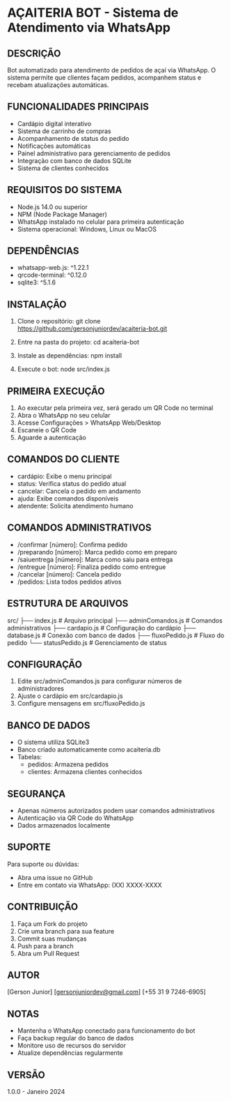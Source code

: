 AÇAITERIA BOT - Sistema de Atendimento via WhatsApp
==================================================

DESCRIÇÃO
---------
Bot automatizado para atendimento de pedidos de açaí via WhatsApp. O sistema permite que clientes façam pedidos, acompanhem status e recebam atualizações automáticas.

FUNCIONALIDADES PRINCIPAIS
-------------------------
- Cardápio digital interativo
- Sistema de carrinho de compras
- Acompanhamento de status do pedido
- Notificações automáticas
- Painel administrativo para gerenciamento de pedidos
- Integração com banco de dados SQLite
- Sistema de clientes conhecidos

REQUISITOS DO SISTEMA
--------------------
- Node.js 14.0 ou superior
- NPM (Node Package Manager)
- WhatsApp instalado no celular para primeira autenticação
- Sistema operacional: Windows, Linux ou MacOS

DEPENDÊNCIAS
-----------
- whatsapp-web.js: ^1.22.1
- qrcode-terminal: ^0.12.0 
- sqlite3: ^5.1.6

INSTALAÇÃO
----------
1. Clone o repositório:
   git clone https://github.com/gersonjuniordev/acaiteria-bot.git

2. Entre na pasta do projeto:
   cd acaiteria-bot

3. Instale as dependências:
   npm install

4. Execute o bot:
   node src/index.js

PRIMEIRA EXECUÇÃO
----------------
1. Ao executar pela primeira vez, será gerado um QR Code no terminal
2. Abra o WhatsApp no seu celular
3. Acesse Configurações > WhatsApp Web/Desktop
4. Escaneie o QR Code
5. Aguarde a autenticação

COMANDOS DO CLIENTE
------------------
- cardápio: Exibe o menu principal
- status: Verifica status do pedido atual
- cancelar: Cancela o pedido em andamento
- ajuda: Exibe comandos disponíveis
- atendente: Solicita atendimento humano

COMANDOS ADMINISTRATIVOS
-----------------------
- /confirmar [número]: Confirma pedido
- /preparando [número]: Marca pedido como em preparo
- /saiuentrega [número]: Marca como saiu para entrega
- /entregue [número]: Finaliza pedido como entregue
- /cancelar [número]: Cancela pedido
- /pedidos: Lista todos pedidos ativos

ESTRUTURA DE ARQUIVOS
--------------------
src/
  ├── index.js           # Arquivo principal
  ├── adminComandos.js   # Comandos administrativos
  ├── cardapio.js        # Configuração do cardápio
  ├── database.js        # Conexão com banco de dados
  ├── fluxoPedido.js     # Fluxo do pedido
  └── statusPedido.js    # Gerenciamento de status

CONFIGURAÇÃO
-----------
1. Edite src/adminComandos.js para configurar números de administradores
2. Ajuste o cardápio em src/cardapio.js
3. Configure mensagens em src/fluxoPedido.js

BANCO DE DADOS
-------------
- O sistema utiliza SQLite3
- Banco criado automaticamente como acaiteria.db
- Tabelas:
  * pedidos: Armazena pedidos
  * clientes: Armazena clientes conhecidos

SEGURANÇA
---------
- Apenas números autorizados podem usar comandos administrativos
- Autenticação via QR Code do WhatsApp
- Dados armazenados localmente

SUPORTE
-------
Para suporte ou dúvidas:
- Abra uma issue no GitHub
- Entre em contato via WhatsApp: (XX) XXXX-XXXX

CONTRIBUIÇÃO
-----------
1. Faça um Fork do projeto
2. Crie uma branch para sua feature
3. Commit suas mudanças
4. Push para a branch
5. Abra um Pull Request

AUTOR
-----
[Gerson Junior]
[gersonjuniordev@gmail.com]
[+55 31 9 7246-6905]

NOTAS
-----
- Mantenha o WhatsApp conectado para funcionamento do bot
- Faça backup regular do banco de dados
- Monitore uso de recursos do servidor
- Atualize dependências regularmente

VERSÃO
------
1.0.0 - Janeiro 2024 